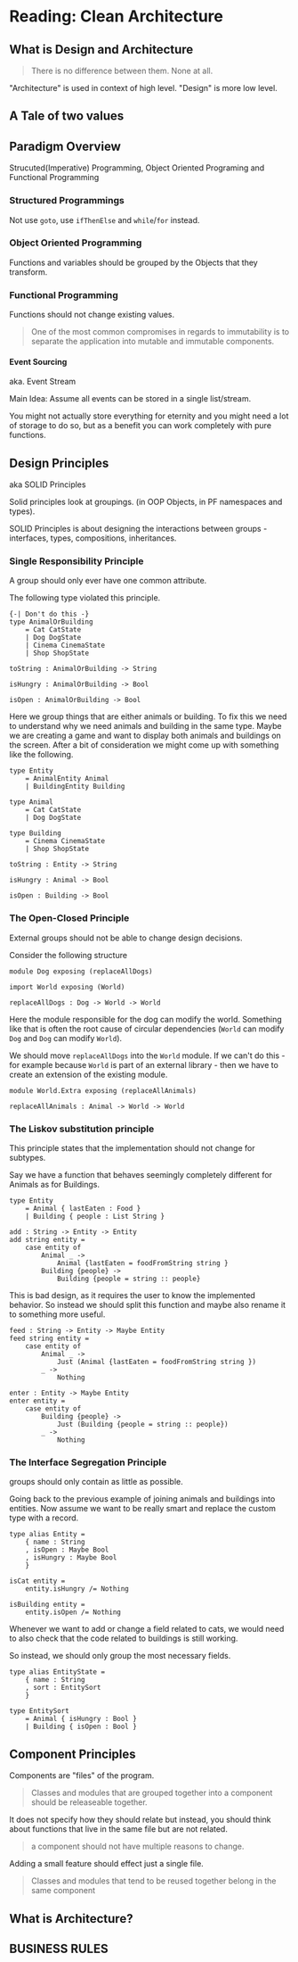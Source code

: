 # Reading: Clean Architecture

## What is Design and Architecture

> There is no difference between them. None at all.

"Architecture" is used in context of high level. "Design" is more low level.

## A Tale of two values

## Paradigm Overview

Strucuted(Imperative) Programming, Object Oriented Programing and Functional Programming

### Structured Programmings

Not use `goto`, use `ifThenElse` and `while`/`for` instead.

### Object Oriented Programming

Functions and variables should be grouped by the Objects that they transform.

### Functional Programming

Functions should not change existing values.

> One of the most common compromises in regards to immutability is to separate the application into mutable and immutable components.

#### Event Sourcing

aka. Event Stream

Main Idea: Assume all events can be stored in a single list/stream.

You might not actually store everything for eternity and you might need a lot of storage to do so, but as a benefit you can work completely with pure functions.

## Design Principles

aka SOLID Principles

Solid principles look at groupings. (in OOP Objects, in PF namespaces and types).

SOLID Principles is about designing the interactions between groups - interfaces, types, compositions, inheritances.

### Single Responsibility Principle

A group should only ever have one common attribute.

The following type violated this principle.

```
{-| Don't do this -}
type AnimalOrBuilding
    = Cat CatState
    | Dog DogState
    | Cinema CinemaState
    | Shop ShopState

toString : AnimalOrBuilding -> String

isHungry : AnimalOrBuilding -> Bool

isOpen : AnimalOrBuilding -> Bool
```

Here we group things that are either animals or building. To fix this we need to understand why we need animals and building in the same type. Maybe we are creating a game and want to display both animals and buildings on the screen. After a bit of consideration we might come up with something like the following.

```
type Entity
    = AnimalEntity Animal
    | BuildingEntity Building

type Animal
    = Cat CatState
    | Dog DogState

type Building
    = Cinema CinemaState
    | Shop ShopState

toString : Entity -> String

isHungry : Animal -> Bool

isOpen : Building -> Bool
```

### The Open-Closed Principle

External groups should not be able to change design decisions.

Consider the following structure

```
module Dog exposing (replaceAllDogs)

import World exposing (World)

replaceAllDogs : Dog -> World -> World
```

Here the module responsible for the dog can modify the world. Something like that is often the root cause of circular dependencies (`World` can modify `Dog` and `Dog` can modify `World`).

We should move `replaceAllDogs` into the `World` module. If we can't do this - for example because `World` is part of an external library - then we have to create an extension of the existing module.

```
module World.Extra exposing (replaceAllAnimals)

replaceAllAnimals : Animal -> World -> World
```

### The Liskov substitution principle

This principle states that the implementation should not change for subtypes.

Say we have a function that behaves seemingly completely different for Animals as for Buildings.

```
type Entity
    = Animal { lastEaten : Food }
    | Building { people : List String }

add : String -> Entity -> Entity
add string entity =
    case entity of
        Animal _ ->
            Animal {lastEaten = foodFromString string }
        Building {people} ->
            Building {people = string :: people} 
```

This is bad design, as it requires the user to know the implemented behavior. So instead we should split this function and maybe also rename it to something more useful.

```
feed : String -> Entity -> Maybe Entity
feed string entity =
    case entity of
        Animal _ ->
            Just (Animal {lastEaten = foodFromString string })
        _ ->
            Nothing

enter : Entity -> Maybe Entity
enter entity =
    case entity of
        Building {people} ->
            Just (Building {people = string :: people})
        _ ->
            Nothing
```

### The Interface Segregation Principle

groups should only contain as little as possible.

Going back to the previous example of joining animals and buildings into entities. Now assume we want to be really smart and replace the custom type with a record.

```
type alias Entity =
    { name : String
    , isOpen : Maybe Bool
    , isHungry : Maybe Bool
    }

isCat entity =
    entity.isHungry /= Nothing

isBuilding entity =
    entity.isOpen /= Nothing
```

Whenever we want to add or change a field related to cats, we would need to also check that the code related to buildings is still working.

So instead, we should only group the most necessary fields.

```
type alias EntityState =
    { name : String
    , sort : EntitySort
    }

type EntitySort
    = Animal { isHungry : Bool }
    | Building { isOpen : Bool }
```

## Component Principles

Components are "files" of the program.

> Classes and modules that are grouped together into a component should be releaseable together.

It does not specify how they should relate but instead, you should think about functions that live in the same file but are not related.

> a component should not have multiple reasons to change.

Adding a small feature should effect just a single file.

> Classes and modules that tend to be reused together belong in the same component

## What is Architecture?

## BUSINESS RULES

